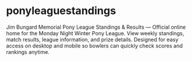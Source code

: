 # ponyleaguestandings
Jim Bungard Memorial Pony League Standings &amp; Results — Official online home for the Monday Night Winter Pony League. View weekly standings, match results, league information, and prize details. Designed for easy access on desktop and mobile so bowlers can quickly check scores and rankings anytime.
